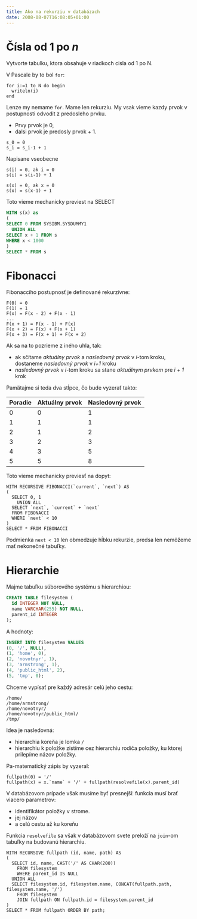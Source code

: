 ```yaml
---
title: Ako na rekurziu v databázach
date: 2008-08-07T16:08:05+01:00
---
```


Čísla od 1 po *n*
=================

Vytvorte tabulku, ktora obsahuje v riadkoch cisla od 1 po N.

V Pascale by to bol `for`:
```
for i:=1 to N do begin
  writeln(i)
end
```
Lenze my nemame `for`. Mame len rekurziu. My vsak vieme kazdy prvok v postupnosti odvodit z predosleho prvku. 

- Prvy prvok je 0, 
- dalsi prvok je predosly prvok + 1. 

```
s_0 = 0
s_i = s_i-1 + 1
```

Napisane vseobecne
```
s(i) = 0, ak i = 0
s(i) = s(i-1) + 1
```

```
s(x) = 0, ak x = 0
s(x) = s(x-1) + 1
```

Toto vieme mechanicky previest na SELECT

```sql
WITH s(x) as
(
SELECT 0 FROM SYSIBM.SYSDUMMY1
  UNION ALL
SELECT x + 1 FROM s
WHERE x < 1000
)
SELECT * FROM s
```

Fibonacci
=========

Fibonacciho postupnosť je definované rekurzívne:

```
F(0) = 0
F(1) = 1
F(x) = F(x - 2) + F(x - 1)
...
F(x + 1) = F(x - 1) + F(x)
F(x + 2) = F(x) + F(x + 1)
F(x + 3) = F(x + 1) + F(x + 2)
```

Ak sa na to pozrieme z iného uhla, tak:

- ak sčítame *aktuálny prvok* a *nasledovný prvok* v *i*-tom kroku, dostaneme *nasledovný prvok* v *i+1* kroku
- *nasledovný prvok* v *i*-tom kroku sa stane *aktuálnym prvkom* pre *i + 1* krok

Pamätajme si teda dva stĺpce, čo bude vyzerať takto:

| Poradie | Aktuálny prvok | Nasledovný prvok |
| ------- | -------------- | ---------------- |
| 0       | 0              | 1                |
| 1       | 1              | 1                |
| 2       | 1              | 2                |
| 3       | 2              | 3                |
| 4       | 3              | 5                |
| 5       | 5              | 8                |

Toto vieme mechanicky previesť na dopyt:

```
WITH RECURSIVE FIBONACCI(`current`, `next`) AS
(
  SELECT 0, 1
    UNION ALL
  SELECT `next`, `current` + `next`
  FROM FIBONACCI
  WHERE `next` < 10
)
SELECT * FROM FIBONACCI
```

Podmienka `next < 10` len obmedzuje hĺbku rekurzie, predsa len nemôžeme mať nekonečné tabuľky.

Hierarchie
==========

Majme tabuľku súborového systému s hierarchiou:

```sql
CREATE TABLE filesystem (
  id INTEGER NOT NULL,
  name VARCHAR(255) NOT NULL,
  parent_id INTEGER
);
```

A hodnoty:

```sql
INSERT INTO filesystem VALUES
(0, '/', NULL),
(1, 'home', 0),
(2, 'novotnyr', 1),
(3, 'armstrong', 1),
(4, 'public_html', 2),
(5, 'tmp', 0);
```

Chceme vypísať pre každý adresár celú jeho cestu:

```
/home/
/home/armstrong/
/home/novotnyr/
/home/novotnyr/public_html/
/tmp/
```

Idea je nasledovná: 

- hierarchia koreňa je lomka `/`
- hierarchiu k položke zistíme cez hierarchiu rodiča položky, ku ktorej prilepíme názov položky.

Pa-matematický zápis by vyzeral:

```
fullpath(0) = '/'
fullpath(x) = x.`name` + '/' + fullpath(resolvefile(x).parent_id)  
```

V databázovom prípade však musíme byť presnejší: funkcia musí brať viacero parametrov:

- identifikátor položky v strome.
- jej názov
- a celú cestu až ku koreňu

Funkcia `resolvefile` sa však v databázovom svete preloží na `join`-om tabuľky na budovanú hierarchiu.

```
WITH RECURSIVE fullpath (id, name, path) AS
(
  SELECT id, name, CAST('/' AS CHAR(200))
    FROM filesystem
    WHERE parent_id IS NULL
  UNION ALL
  SELECT filesystem.id, filesystem.name, CONCAT(fullpath.path, filesystem.name, '/')
    FROM filesystem
	JOIN fullpath ON fullpath.id = filesystem.parent_id
)
SELECT * FROM fullpath ORDER BY path;
```

